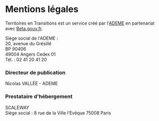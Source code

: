 # Mentions légales

Territoires en Transitions est un service créé par l'[ADEME](https://www.ademe.fr/)
en partenariat avec [Beta.gouv.fr](https://beta.gouv.fr/).

Siège social de l'ADEME :<br/>
20, avenue du Grésillé<br />
BP 90406<br />
49004 Angers Cedex 01<br />
Tél. : 02 41 20 41 20<br />

### Directeur de publication

Nicolas VALLÉE - ADEME

### Prestataire d'hébergement

SCALEWAY<br />
Siège social : 8 rue de la Ville l’Evêque 75008 Paris
